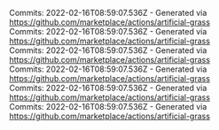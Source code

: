 Commits: 2022-02-16T08:59:07.536Z - Generated via https://github.com/marketplace/actions/artificial-grass
<br>
Commits: 2022-02-16T08:59:07.536Z - Generated via https://github.com/marketplace/actions/artificial-grass
<br>
Commits: 2022-02-16T08:59:07.536Z - Generated via https://github.com/marketplace/actions/artificial-grass
<br>
Commits: 2022-02-16T08:59:07.536Z - Generated via https://github.com/marketplace/actions/artificial-grass
<br>
Commits: 2022-02-16T08:59:07.536Z - Generated via https://github.com/marketplace/actions/artificial-grass
<br>
Commits: 2022-02-16T08:59:07.536Z - Generated via https://github.com/marketplace/actions/artificial-grass
<br>
